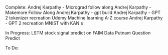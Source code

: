 Complete:
Andrej Karpathy - Micrograd follow along
Andrej Karpathy - Makemore Follow Along
Andrej Karpathy - gpt  build
Andrej Karpathy - GPT 2 tokenizer recreation
Udemy Machine learning A-Z course
Andrej Karpathy - GPT 2 recreation
MNIST with KAN's

In Progress:
LSTM stock signal predict on FAIM Data
Putnam Question Predict

To Do:



